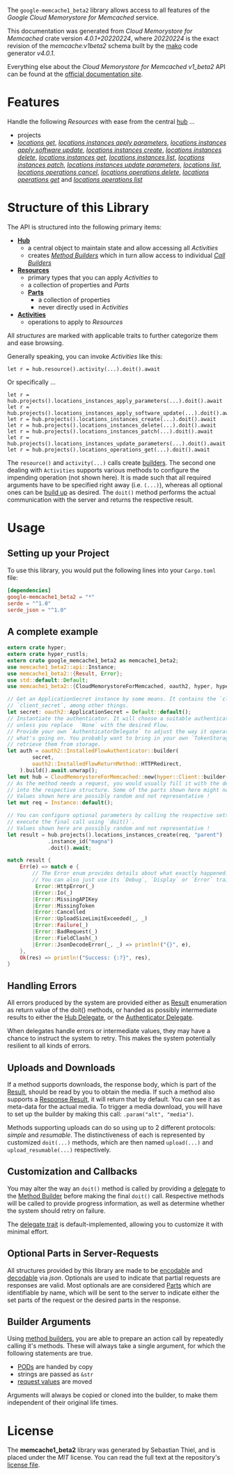 <!---
DO NOT EDIT !
This file was generated automatically from 'src/generator/templates/api/README.md.mako'
DO NOT EDIT !
-->
The `google-memcache1_beta2` library allows access to all features of the *Google Cloud Memorystore for Memcached* service.

This documentation was generated from *Cloud Memorystore for Memcached* crate version *4.0.1+20220224*, where *20220224* is the exact revision of the *memcache:v1beta2* schema built by the [mako](http://www.makotemplates.org/) code generator *v4.0.1*.

Everything else about the *Cloud Memorystore for Memcached* *v1_beta2* API can be found at the
[official documentation site](https://cloud.google.com/memorystore/).
# Features

Handle the following *Resources* with ease from the central [hub](https://docs.rs/google-memcache1_beta2/4.0.1+20220224/google_memcache1_beta2/CloudMemorystoreForMemcached) ... 

* projects
 * [*locations get*](https://docs.rs/google-memcache1_beta2/4.0.1+20220224/google_memcache1_beta2/api::ProjectLocationGetCall), [*locations instances apply parameters*](https://docs.rs/google-memcache1_beta2/4.0.1+20220224/google_memcache1_beta2/api::ProjectLocationInstanceApplyParameterCall), [*locations instances apply software update*](https://docs.rs/google-memcache1_beta2/4.0.1+20220224/google_memcache1_beta2/api::ProjectLocationInstanceApplySoftwareUpdateCall), [*locations instances create*](https://docs.rs/google-memcache1_beta2/4.0.1+20220224/google_memcache1_beta2/api::ProjectLocationInstanceCreateCall), [*locations instances delete*](https://docs.rs/google-memcache1_beta2/4.0.1+20220224/google_memcache1_beta2/api::ProjectLocationInstanceDeleteCall), [*locations instances get*](https://docs.rs/google-memcache1_beta2/4.0.1+20220224/google_memcache1_beta2/api::ProjectLocationInstanceGetCall), [*locations instances list*](https://docs.rs/google-memcache1_beta2/4.0.1+20220224/google_memcache1_beta2/api::ProjectLocationInstanceListCall), [*locations instances patch*](https://docs.rs/google-memcache1_beta2/4.0.1+20220224/google_memcache1_beta2/api::ProjectLocationInstancePatchCall), [*locations instances update parameters*](https://docs.rs/google-memcache1_beta2/4.0.1+20220224/google_memcache1_beta2/api::ProjectLocationInstanceUpdateParameterCall), [*locations list*](https://docs.rs/google-memcache1_beta2/4.0.1+20220224/google_memcache1_beta2/api::ProjectLocationListCall), [*locations operations cancel*](https://docs.rs/google-memcache1_beta2/4.0.1+20220224/google_memcache1_beta2/api::ProjectLocationOperationCancelCall), [*locations operations delete*](https://docs.rs/google-memcache1_beta2/4.0.1+20220224/google_memcache1_beta2/api::ProjectLocationOperationDeleteCall), [*locations operations get*](https://docs.rs/google-memcache1_beta2/4.0.1+20220224/google_memcache1_beta2/api::ProjectLocationOperationGetCall) and [*locations operations list*](https://docs.rs/google-memcache1_beta2/4.0.1+20220224/google_memcache1_beta2/api::ProjectLocationOperationListCall)




# Structure of this Library

The API is structured into the following primary items:

* **[Hub](https://docs.rs/google-memcache1_beta2/4.0.1+20220224/google_memcache1_beta2/CloudMemorystoreForMemcached)**
    * a central object to maintain state and allow accessing all *Activities*
    * creates [*Method Builders*](https://docs.rs/google-memcache1_beta2/4.0.1+20220224/google_memcache1_beta2/client::MethodsBuilder) which in turn
      allow access to individual [*Call Builders*](https://docs.rs/google-memcache1_beta2/4.0.1+20220224/google_memcache1_beta2/client::CallBuilder)
* **[Resources](https://docs.rs/google-memcache1_beta2/4.0.1+20220224/google_memcache1_beta2/client::Resource)**
    * primary types that you can apply *Activities* to
    * a collection of properties and *Parts*
    * **[Parts](https://docs.rs/google-memcache1_beta2/4.0.1+20220224/google_memcache1_beta2/client::Part)**
        * a collection of properties
        * never directly used in *Activities*
* **[Activities](https://docs.rs/google-memcache1_beta2/4.0.1+20220224/google_memcache1_beta2/client::CallBuilder)**
    * operations to apply to *Resources*

All *structures* are marked with applicable traits to further categorize them and ease browsing.

Generally speaking, you can invoke *Activities* like this:

```Rust,ignore
let r = hub.resource().activity(...).doit().await
```

Or specifically ...

```ignore
let r = hub.projects().locations_instances_apply_parameters(...).doit().await
let r = hub.projects().locations_instances_apply_software_update(...).doit().await
let r = hub.projects().locations_instances_create(...).doit().await
let r = hub.projects().locations_instances_delete(...).doit().await
let r = hub.projects().locations_instances_patch(...).doit().await
let r = hub.projects().locations_instances_update_parameters(...).doit().await
let r = hub.projects().locations_operations_get(...).doit().await
```

The `resource()` and `activity(...)` calls create [builders][builder-pattern]. The second one dealing with `Activities` 
supports various methods to configure the impending operation (not shown here). It is made such that all required arguments have to be 
specified right away (i.e. `(...)`), whereas all optional ones can be [build up][builder-pattern] as desired.
The `doit()` method performs the actual communication with the server and returns the respective result.

# Usage

## Setting up your Project

To use this library, you would put the following lines into your `Cargo.toml` file:

```toml
[dependencies]
google-memcache1_beta2 = "*"
serde = "^1.0"
serde_json = "^1.0"
```

## A complete example

```Rust
extern crate hyper;
extern crate hyper_rustls;
extern crate google_memcache1_beta2 as memcache1_beta2;
use memcache1_beta2::api::Instance;
use memcache1_beta2::{Result, Error};
use std::default::Default;
use memcache1_beta2::{CloudMemorystoreForMemcached, oauth2, hyper, hyper_rustls};

// Get an ApplicationSecret instance by some means. It contains the `client_id` and 
// `client_secret`, among other things.
let secret: oauth2::ApplicationSecret = Default::default();
// Instantiate the authenticator. It will choose a suitable authentication flow for you, 
// unless you replace  `None` with the desired Flow.
// Provide your own `AuthenticatorDelegate` to adjust the way it operates and get feedback about 
// what's going on. You probably want to bring in your own `TokenStorage` to persist tokens and
// retrieve them from storage.
let auth = oauth2::InstalledFlowAuthenticator::builder(
        secret,
        oauth2::InstalledFlowReturnMethod::HTTPRedirect,
    ).build().await.unwrap();
let mut hub = CloudMemorystoreForMemcached::new(hyper::Client::builder().build(hyper_rustls::HttpsConnectorBuilder::new().with_native_roots().https_or_http().enable_http1().enable_http2().build()), auth);
// As the method needs a request, you would usually fill it with the desired information
// into the respective structure. Some of the parts shown here might not be applicable !
// Values shown here are possibly random and not representative !
let mut req = Instance::default();

// You can configure optional parameters by calling the respective setters at will, and
// execute the final call using `doit()`.
// Values shown here are possibly random and not representative !
let result = hub.projects().locations_instances_create(req, "parent")
             .instance_id("magna")
             .doit().await;

match result {
    Err(e) => match e {
        // The Error enum provides details about what exactly happened.
        // You can also just use its `Debug`, `Display` or `Error` traits
         Error::HttpError(_)
        |Error::Io(_)
        |Error::MissingAPIKey
        |Error::MissingToken
        |Error::Cancelled
        |Error::UploadSizeLimitExceeded(_, _)
        |Error::Failure(_)
        |Error::BadRequest(_)
        |Error::FieldClash(_)
        |Error::JsonDecodeError(_, _) => println!("{}", e),
    },
    Ok(res) => println!("Success: {:?}", res),
}

```
## Handling Errors

All errors produced by the system are provided either as [Result](https://docs.rs/google-memcache1_beta2/4.0.1+20220224/google_memcache1_beta2/client::Result) enumeration as return value of
the doit() methods, or handed as possibly intermediate results to either the 
[Hub Delegate](https://docs.rs/google-memcache1_beta2/4.0.1+20220224/google_memcache1_beta2/client::Delegate), or the [Authenticator Delegate](https://docs.rs/yup-oauth2/*/yup_oauth2/trait.AuthenticatorDelegate.html).

When delegates handle errors or intermediate values, they may have a chance to instruct the system to retry. This 
makes the system potentially resilient to all kinds of errors.

## Uploads and Downloads
If a method supports downloads, the response body, which is part of the [Result](https://docs.rs/google-memcache1_beta2/4.0.1+20220224/google_memcache1_beta2/client::Result), should be
read by you to obtain the media.
If such a method also supports a [Response Result](https://docs.rs/google-memcache1_beta2/4.0.1+20220224/google_memcache1_beta2/client::ResponseResult), it will return that by default.
You can see it as meta-data for the actual media. To trigger a media download, you will have to set up the builder by making
this call: `.param("alt", "media")`.

Methods supporting uploads can do so using up to 2 different protocols: 
*simple* and *resumable*. The distinctiveness of each is represented by customized 
`doit(...)` methods, which are then named `upload(...)` and `upload_resumable(...)` respectively.

## Customization and Callbacks

You may alter the way an `doit()` method is called by providing a [delegate](https://docs.rs/google-memcache1_beta2/4.0.1+20220224/google_memcache1_beta2/client::Delegate) to the 
[Method Builder](https://docs.rs/google-memcache1_beta2/4.0.1+20220224/google_memcache1_beta2/client::CallBuilder) before making the final `doit()` call. 
Respective methods will be called to provide progress information, as well as determine whether the system should 
retry on failure.

The [delegate trait](https://docs.rs/google-memcache1_beta2/4.0.1+20220224/google_memcache1_beta2/client::Delegate) is default-implemented, allowing you to customize it with minimal effort.

## Optional Parts in Server-Requests

All structures provided by this library are made to be [encodable](https://docs.rs/google-memcache1_beta2/4.0.1+20220224/google_memcache1_beta2/client::RequestValue) and 
[decodable](https://docs.rs/google-memcache1_beta2/4.0.1+20220224/google_memcache1_beta2/client::ResponseResult) via *json*. Optionals are used to indicate that partial requests are responses 
are valid.
Most optionals are are considered [Parts](https://docs.rs/google-memcache1_beta2/4.0.1+20220224/google_memcache1_beta2/client::Part) which are identifiable by name, which will be sent to 
the server to indicate either the set parts of the request or the desired parts in the response.

## Builder Arguments

Using [method builders](https://docs.rs/google-memcache1_beta2/4.0.1+20220224/google_memcache1_beta2/client::CallBuilder), you are able to prepare an action call by repeatedly calling it's methods.
These will always take a single argument, for which the following statements are true.

* [PODs][wiki-pod] are handed by copy
* strings are passed as `&str`
* [request values](https://docs.rs/google-memcache1_beta2/4.0.1+20220224/google_memcache1_beta2/client::RequestValue) are moved

Arguments will always be copied or cloned into the builder, to make them independent of their original life times.

[wiki-pod]: http://en.wikipedia.org/wiki/Plain_old_data_structure
[builder-pattern]: http://en.wikipedia.org/wiki/Builder_pattern
[google-go-api]: https://github.com/google/google-api-go-client

# License
The **memcache1_beta2** library was generated by Sebastian Thiel, and is placed 
under the *MIT* license.
You can read the full text at the repository's [license file][repo-license].

[repo-license]: https://github.com/Byron/google-apis-rsblob/main/LICENSE.md

